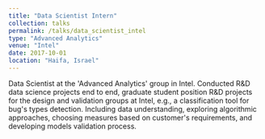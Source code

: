 ```yaml
---
title: "Data Scientist Intern"
collection: talks
permalink: /talks/data_scientist_intel
type: "Advanced Analytics"
venue: "Intel"
date: 2017-10-01
location: "Haifa, Israel"
---
```


Data Scientist at the 'Advanced Analytics' group in Intel.
Conducted R&D data science projects end to end, graduate student position
R&D projects for the design and validation groups at Intel, e.g., a classification tool for bug's types detection.
Including data understanding, exploring algorithmic approaches, choosing measures based on customer's requirements, and developing models validation process.
